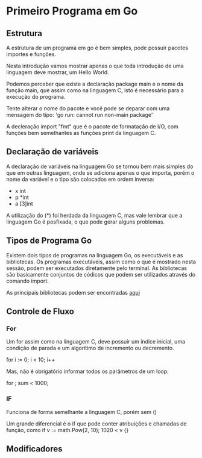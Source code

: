 # Primeiro Programa em Go

## Estrutura

A estrutura de um programa em go é bem simples, pode possuir pacotes importes e funções.

Nesta introdução vamos mostrar apenas o que toda introdução de uma linguagem deve mostrar, um Hello World. 

Podemos perceber que existe a declaração package main e o nome da função main, que assim como na linguagem C, isto é necessário para a execução do programa.

Tente alterar o nome do pacote e você pode se deparar com uma mensagem do tipo: 'go run: cannot run non-main package'

A decleração import "fmt" que é o pacote de formatação de I/O, com funções bem semelhantes as funções print da linguagem C.

## Declaração de variáveis

A declaração de variáveis na linguagem Go se tornou bem mais simples do que em outras linguagem, onde se adiciona apenas o que importa, porém o nome da variável e o tipo são colocados em ordem inversa:

- x int
- p *int
- a [3]int

A utilização do (*) foi herdada da linguagem C, mas vale lembrar que a linguagem Go é posfixada, o que pode gerar alguns problemas.

## Tipos de Programa Go

Existem dois tipos de programas na linguagem Go, os executáveis e as bibliotecas. Os programas executáveis, assim como o que é mostrado nesta sessão, podem ser executados diretamente pelo terminal. As bibliotecas são basicamente conjuntos de códicos que podem ser utilizados através do comando import.

As principais bibliotecas podem ser encontradas [aqui](https://golang.org/pkg/)

## Controle de Fluxo

### For

Um for assim como na linguagem C, deve possuir um índice inicial, uma condição de parada e um algorítimo de incremento ou decremento.

for i := 0; i < 10; i++

Mas, não é obrigatório informar todos os parâmetros de um loop:

for ; sum < 1000;

### IF

Funciona de forma semelhante a linguagem C, porém sem ()

Um  grande diferencial é o if que pode conter atribuições e chamadas de função, como 
if v := math.Pow(2, 10); 1020 < v {}

## Modificadores


